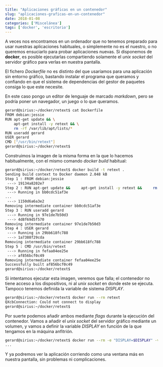 ```yaml
---
title: "Aplicaciones gráficas en un contenedor"
slug: "aplicaciones-graficas-en-un-contenedor"
date: 2018-01-08
categories: ['Miscelánea']
tags: ['docker', 'escritorio']
---
```


A veces nos encontramos en un ordenador que no tenemos preparado para usar nuestras aplicaciones habituales, o simplemente no es el nuestro, o no queremos ensuciarlo para probar aplicaciones nuevas. Si disponemos de **docker**, es posible ejecutarlas compartiendo solamente el *unix socket* del servidor gráfico para verlas en nuestra pantalla.<!--more-->

El fichero *Dockerfile* no es distinto del que usaríamos para una aplicación sin entorno gráfico, bastando instalar el programa que queramos y confiando en que el sistema de dependencias del gestor de paquetes consiga lo que este necesite.

En este caso pongo un editor de lenguaje de marcado *markdown*, pero se podría poner un navegador, un juego o lo que queramos.

```bash
gerard@sirius:~/docker/retext$ cat Dockerfile 
FROM debian:jessie
RUN apt-get update && \
    apt-get install -y retext && \
    rm -rf /var/lib/apt/lists/*
RUN useradd gerard
USER gerard
CMD ["/usr/bin/retext"]
gerard@sirius:~/docker/retext$ 
```

Construimos la imagen de la misma forma en la que lo hacemos habitualmente, con el mismo comando *docker build* habitual:

```bash
gerard@sirius:~/docker/retext$ docker build -t retext .
Sending build context to Docker daemon 2.048 kB
Step 1 : FROM debian:jessie
 ---> 19134a8202e7
Step 2 : RUN apt-get update &&     apt-get install -y retext &&     rm -rf /var/lib/apt/lists/*
 ---> Running in bb0cdc51af3e
...
 ---> 1150d6a6a3e2
Removing intermediate container bb0cdc51af3e
Step 3 : RUN useradd gerard
 ---> Running in 97e1de7b50d3
 ---> 4d8f69d5f570
Removing intermediate container 97e1de7b50d3
Step 4 : USER gerard
 ---> Running in 29bb618fc788
 ---> 1a7388f29cda
Removing intermediate container 29bb618fc788
Step 5 : CMD /usr/bin/retext
 ---> Running in fefaa04ee25e
 ---> af856bcf0c49
Removing intermediate container fefaa04ee25e
Successfully built af856bcf0c49
gerard@sirius:~/docker/retext$ 
```

Si intentamos ejecutar esta imagen, veremos que falla; el contenedor no tiene acceso a los dispositivos, ni al *unix socket* en donde este se ejecuta. Tampoco tenemos definida la variable de sistema *DISPLAY*.

```bash
gerard@sirius:~/docker/retext$ docker run --rm retext
QXcbConnection: Could not connect to display 
gerard@sirius:~/docker/retext$ 
```

Por suerte podemos añadir ambos mediante *flags* durante la ejecución del contenedor. Vamos a añadir el *unix socket* del servidor gráfico mediante un volumen, y vamos a definir la variable *DISPLAY* en función de la que tengamos en la máquina anfitrión.

```bash
gerard@sirius:~/docker/retext$ docker run --rm -e "DISPLAY=$DISPLAY" -v /tmp/.X11-unix:/tmp/.X11-unix retext
...
```

Y ya podremos ver la aplicación corriendo como una ventana más en nuestra pantalla, sin problemas ni complicaciones.
